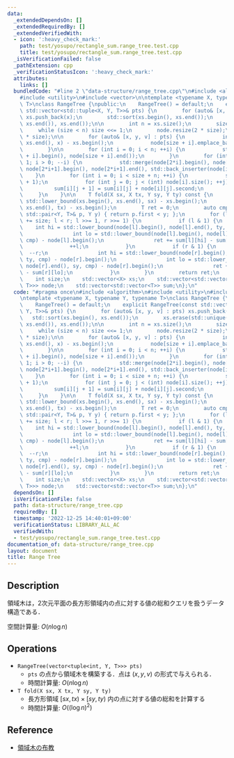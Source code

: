 ```yaml
---
data:
  _extendedDependsOn: []
  _extendedRequiredBy: []
  _extendedVerifiedWith:
  - icon: ':heavy_check_mark:'
    path: test/yosupo/rectangle_sum.range_tree.test.cpp
    title: test/yosupo/rectangle_sum.range_tree.test.cpp
  _isVerificationFailed: false
  _pathExtension: cpp
  _verificationStatusIcon: ':heavy_check_mark:'
  attributes:
    links: []
  bundledCode: "#line 2 \"data-structure/range_tree.cpp\"\n#include <algorithm>\n\
    #include <utility>\n#include <vector>\n\ntemplate <typename X, typename Y, typename\
    \ T>\nclass RangeTree {\npublic:\n    RangeTree() = default;\n    explicit RangeTree(const\
    \ std::vector<std::tuple<X, Y, T>>& pts) {\n        for (auto& [x, y, v] : pts)\
    \ xs.push_back(x);\n        std::sort(xs.begin(), xs.end());\n        xs.erase(std::unique(xs.begin(),\
    \ xs.end()), xs.end());\n\n        int n = xs.size();\n        size = 1;\n   \
    \     while (size < n) size <<= 1;\n        node.resize(2 * size);\n        sum.resize(2\
    \ * size);\n\n        for (auto& [x, y, v] : pts) {\n            int i = std::lower_bound(xs.begin(),\
    \ xs.end(), x) - xs.begin();\n            node[size + i].emplace_back(y, v);\n\
    \        }\n\n        for (int i = 0; i < n; ++i) {\n            std::sort(node[size\
    \ + i].begin(), node[size + i].end());\n        }\n        for (int i = size -\
    \ 1; i > 0; --i) {\n            std::merge(node[2*i].begin(), node[2*i].end(),\
    \ node[2*i+1].begin(), node[2*i+1].end(), std::back_inserter(node[i]));\n    \
    \    }\n        for (int i = 0; i < size + n; ++i) {\n            sum[i].resize(node[i].size()\
    \ + 1);\n            for (int j = 0; j < (int) node[i].size(); ++j) {\n      \
    \          sum[i][j + 1] = sum[i][j] + node[i][j].second;\n            }\n   \
    \     }\n    }\n\n    T fold(X sx, X tx, Y sy, Y ty) const {\n        int l =\
    \ std::lower_bound(xs.begin(), xs.end(), sx) - xs.begin();\n        int r = std::lower_bound(xs.begin(),\
    \ xs.end(), tx) - xs.begin();\n        T ret = 0;\n        auto cmp = [&](const\
    \ std::pair<Y, T>& p, Y y) { return p.first < y; };\n        for (l += size, r\
    \ += size; l < r; l >>= 1, r >>= 1) {\n            if (l & 1) {\n            \
    \    int hi = std::lower_bound(node[l].begin(), node[l].end(), ty, cmp) - node[l].begin();\n\
    \                int lo = std::lower_bound(node[l].begin(), node[l].end(), sy,\
    \ cmp) - node[l].begin();\n                ret += sum[l][hi] - sum[l][lo];\n \
    \               ++l;\n            }\n            if (r & 1) {\n              \
    \  --r;\n                int hi = std::lower_bound(node[r].begin(), node[r].end(),\
    \ ty, cmp) - node[r].begin();\n                int lo = std::lower_bound(node[r].begin(),\
    \ node[r].end(), sy, cmp) - node[r].begin();\n                ret += sum[r][hi]\
    \ - sum[r][lo];\n            }\n        }\n        return ret;\n    }\n\n\nprivate:\n\
    \    int size;\n    std::vector<X> xs;\n    std::vector<std::vector<std::pair<Y,\
    \ T>>> node;\n    std::vector<std::vector<T>> sum;\n};\n"
  code: "#pragma once\n#include <algorithm>\n#include <utility>\n#include <vector>\n\
    \ntemplate <typename X, typename Y, typename T>\nclass RangeTree {\npublic:\n\
    \    RangeTree() = default;\n    explicit RangeTree(const std::vector<std::tuple<X,\
    \ Y, T>>& pts) {\n        for (auto& [x, y, v] : pts) xs.push_back(x);\n     \
    \   std::sort(xs.begin(), xs.end());\n        xs.erase(std::unique(xs.begin(),\
    \ xs.end()), xs.end());\n\n        int n = xs.size();\n        size = 1;\n   \
    \     while (size < n) size <<= 1;\n        node.resize(2 * size);\n        sum.resize(2\
    \ * size);\n\n        for (auto& [x, y, v] : pts) {\n            int i = std::lower_bound(xs.begin(),\
    \ xs.end(), x) - xs.begin();\n            node[size + i].emplace_back(y, v);\n\
    \        }\n\n        for (int i = 0; i < n; ++i) {\n            std::sort(node[size\
    \ + i].begin(), node[size + i].end());\n        }\n        for (int i = size -\
    \ 1; i > 0; --i) {\n            std::merge(node[2*i].begin(), node[2*i].end(),\
    \ node[2*i+1].begin(), node[2*i+1].end(), std::back_inserter(node[i]));\n    \
    \    }\n        for (int i = 0; i < size + n; ++i) {\n            sum[i].resize(node[i].size()\
    \ + 1);\n            for (int j = 0; j < (int) node[i].size(); ++j) {\n      \
    \          sum[i][j + 1] = sum[i][j] + node[i][j].second;\n            }\n   \
    \     }\n    }\n\n    T fold(X sx, X tx, Y sy, Y ty) const {\n        int l =\
    \ std::lower_bound(xs.begin(), xs.end(), sx) - xs.begin();\n        int r = std::lower_bound(xs.begin(),\
    \ xs.end(), tx) - xs.begin();\n        T ret = 0;\n        auto cmp = [&](const\
    \ std::pair<Y, T>& p, Y y) { return p.first < y; };\n        for (l += size, r\
    \ += size; l < r; l >>= 1, r >>= 1) {\n            if (l & 1) {\n            \
    \    int hi = std::lower_bound(node[l].begin(), node[l].end(), ty, cmp) - node[l].begin();\n\
    \                int lo = std::lower_bound(node[l].begin(), node[l].end(), sy,\
    \ cmp) - node[l].begin();\n                ret += sum[l][hi] - sum[l][lo];\n \
    \               ++l;\n            }\n            if (r & 1) {\n              \
    \  --r;\n                int hi = std::lower_bound(node[r].begin(), node[r].end(),\
    \ ty, cmp) - node[r].begin();\n                int lo = std::lower_bound(node[r].begin(),\
    \ node[r].end(), sy, cmp) - node[r].begin();\n                ret += sum[r][hi]\
    \ - sum[r][lo];\n            }\n        }\n        return ret;\n    }\n\n\nprivate:\n\
    \    int size;\n    std::vector<X> xs;\n    std::vector<std::vector<std::pair<Y,\
    \ T>>> node;\n    std::vector<std::vector<T>> sum;\n};\n"
  dependsOn: []
  isVerificationFile: false
  path: data-structure/range_tree.cpp
  requiredBy: []
  timestamp: '2022-12-25 14:40:01+09:00'
  verificationStatus: LIBRARY_ALL_AC
  verifiedWith:
  - test/yosupo/rectangle_sum.range_tree.test.cpp
documentation_of: data-structure/range_tree.cpp
layout: document
title: Range Tree
---
```


## Description

領域木は，2次元平面の長方形領域内の点に対する値の総和クエリを扱うデータ構造である．

空間計算量: $O(n\log n)$

## Operations

- `RangeTree(vector<tuple<int, Y, T>>> pts)`
    - `pts` の点から領域木を構築する．点は $(x, y, v)$ の形式で与えられる．
    - 時間計算量: $O(n\log n)$
- `T fold(X sx, X tx, Y sy, Y ty)`
    - 長方形領域 $[sx, tx) \times [sy, ty)$ 内の点に対する値の総和を計算する
    - 時間計算量: $O((\log n)^2)$

## Reference

- [領域木の布教](https://mugen1337.hatenablog.com/entry/2021/05/22/224041)
